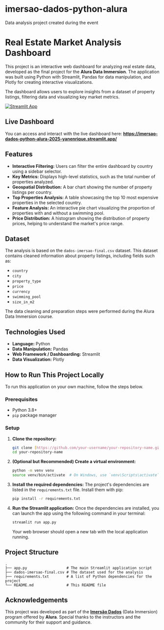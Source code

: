 # imersao-dados-python-alura
Data analysis project created during the event

# Real Estate Market Analysis Dashboard

This project is an interactive web dashboard for analyzing real estate data, developed as the final project for the **Alura Data Immersion**. The application was built using Python with Streamlit, Pandas for data manipulation, and Plotly for creating interactive visualizations.

The dashboard allows users to explore insights from a dataset of property listings, filtering data and visualizing key market metrics.

[![Streamlit App](https://static.streamlit.io/badges/streamlit_badge_black_white.svg)](https://imersao-dados-python-alura-2025-yanenrique.streamlit.app/)

## Live Dashboard

You can access and interact with the live dashboard here:
**https://imersao-dados-python-alura-2025-yanenrique.streamlit.app/**

## Features

-   **Interactive Filtering:** Users can filter the entire dashboard by country using a sidebar selector.
-   **Key Metrics:** Displays high-level statistics, such as the total number of properties analyzed.
-   **Geospatial Distribution:** A bar chart showing the number of property listings per country.
-   **Top Properties Analysis:** A table showcasing the top 10 most expensive properties in the selected country.
-   **Feature Analysis:** An interactive pie chart visualizing the proportion of properties with and without a swimming pool.
-   **Price Distribution:** A histogram showing the distribution of property prices, helping to understand the market's price range.

## Dataset

The analysis is based on the `dados-imersao-final.csv` dataset. This dataset contains cleaned information about property listings, including fields such as:
- `country`
- `city`
- `property_type`
- `price`
- `currency`
- `swimming_pool`
- `size_in_m2`

The data cleaning and preparation steps were performed during the Alura Data Immersion course.

## Technologies Used

-   **Language:** Python
-   **Data Manipulation:** Pandas
-   **Web Framework / Dashboarding:** Streamlit
-   **Data Visualization:** Plotly

## How to Run This Project Locally

To run this application on your own machine, follow the steps below.

### Prerequisites

-   Python 3.8+
-   `pip` package manager

### Setup

1.  **Clone the repository:**
    ```bash
    git clone [https://github.com/your-username/your-repository-name.git](https://github.com/your-username/your-repository-name.git)
    cd your-repository-name
    ```

2.  **(Optional but Recommended) Create a virtual environment:**
    ```bash
    python -m venv venv
    source venv/bin/activate  # On Windows, use `venv\Scripts\activate`
    ```

3.  **Install the required dependencies:**
    The project's dependencies are listed in the `requirements.txt` file. Install them with pip:
    ```bash
    pip install -r requirements.txt
    ```

4.  **Run the Streamlit application:**
    Once the dependencies are installed, you can launch the app using the following command in your terminal:
    ```bash
    streamlit run app.py
    ```
    Your web browser should open a new tab with the local application running.

## Project Structure

```
.
├── app.py                  # The main Streamlit application script
├── dados-imersao-final.csv # The dataset used for the analysis
├── requirements.txt        # A list of Python dependencies for the project
└── README.md               # This README file
```

## Acknowledgements

This project was developed as part of the **[Imersão Dados](https://www.alura.com.br/imersao-dados)** (Data Immersion) program offered by **Alura**. Special thanks to the instructors and the community for their support and guidance.

